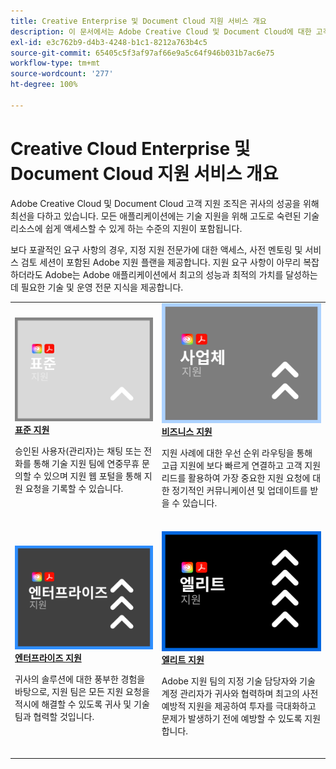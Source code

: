 ```yaml
---
title: Creative Enterprise 및 Document Cloud 지원 서비스 개요
description: 이 문서에서는 Adobe Creative Cloud 및 Document Cloud에 대한 고객 지원 옵션에 대한 요약을 제공합니다. 표준, 비즈니스, 엔터프라이즈, 엘리트 옵션을 포함합니다.
exl-id: e3c762b9-d4b3-4248-b1c1-8212a763b4c5
source-git-commit: 65405c5f3af97af66e9a5c64f946b031b7ac6e75
workflow-type: tm+mt
source-wordcount: '277'
ht-degree: 100%

---
```


# Creative Cloud Enterprise 및 Document Cloud 지원 서비스 개요

Adobe Creative Cloud 및 Document Cloud 고객 지원 조직은 귀사의 성공을 위해 최선을 다하고 있습니다. 모든 애플리케이션에는 기술 지원을 위해 고도로 숙련된 기술 리소스에 쉽게 액세스할 수 있게 하는 수준의 지원이 포함됩니다.

보다 포괄적인 요구 사항의 경우, 지정 지원 전문가에 대한 액세스, 사전 멘토링 및 서비스 검토 세션이 포함된 Adobe 지원 플랜을 제공합니다. 지원 요구 사항이 아무리 복잡하더라도 Adobe는 Adobe 애플리케이션에서 최고의 성능과 최적의 가치를 달성하는 데 필요한 기술 및 운영 전문 지식을 제공합니다.

<table style="table-layout:fixed">
<tr>
  <td>
    <a href="assets/DMeStandardSupportDatasheet_2022.pdf">
    <img alt="표준" src="assets/STANDARDSupportThumbnailCC.png"/>
    </a>
    <div>
    <a href="assets/DMeStandardSupportDatasheet_2022.pdf"><strong>표준 지원</strong></a> 
    </div>
    <p>승인된 사용자(관리자)는 채팅 또는 전화를 통해 기술 지원 팀에 연중무휴 문의할 수 있으며 지원 웹 포털을 통해 지원 요청을 기록할 수 있습니다. </p>
    <br>
  </td>
  <td>
    <a href="assets/DMeBusinessSupportDatasheet_2022.pdf">
      <img alt="비즈니스" src="assets/BusinessSupportThumbnailCC.png">
    </a>
    <div>
    <a href="assets/DMeBusinessSupportDatasheet_2022.pdf"><strong>비즈니스 지원</strong></a>
    </div>
    <p>지원 사례에 대한 우선 순위 라우팅을 통해 고급 지원에 보다 빠르게 연결하고 고객 지원 리드를 활용하여 가장 중요한 지원 요청에 대한 정기적인 커뮤니케이션 및 업데이트를 받을 수 있습니다.</p>
    <br>
  </td>
</tr>
<tr>
  <td>
    <a href="assets/DMeEnterpriseSupportDatasheet_2022.pdf">
    <img alt="엔터프라이즈" src="assets/EnterpriseSupportThumbnailxx.png"/>
    </a>
    <div>
    <a href="assets/DMeEnterpriseSupportDatasheet_2022.pdf"><strong>엔터프라이즈 지원</strong></a>
    </div>
    <p>귀사의 솔루션에 대한 풍부한 경험을 바탕으로, 지원 팀은 모든 지원 요청을 적시에 해결할 수 있도록 귀사 및 기술팀과 협력할 것입니다.</p>
    <br>
  </td>
  <td>
    <a href="assets/DMeEliteSupportDatasheet_2022.pdf">
      <img alt="엘리트" src="assets/EliteSupportThumbnailcc.png">
    </a>
    <div>
    <a href="assets/DMeEliteSupportDatasheet_2022.pdf"><strong>엘리트 지원</strong></a>
    </div>
    <p>Adobe 지원 팀의 지정 기술 담당자와 기술 계정 관리자가 귀사와 협력하며 최고의 사전 예방적 지원을 제공하여 투자를 극대화하고 문제가 발생하기 전에 예방할 수 있도록 지원합니다.</p>
    <br>
  </td>
</tr>
</table>
